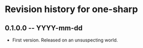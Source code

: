 # Revision history for one-sharp

## 0.1.0.0 -- YYYY-mm-dd

* First version. Released on an unsuspecting world.
